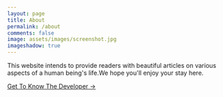 ```yaml
---
layout: page
title: About
permalink: /about
comments: false
image: assets/images/screenshot.jpg
imageshadow: true
---
```


This website intends to provide readers with beautiful articles on various aspects of a human being's life.We hope you'll enjoy your stay here.

<a target="_blank" href="https://gwamakacharles.github.io/my-personal-site/" class="btn btn-dark"> Get To Know The Developer &rarr;</a>
